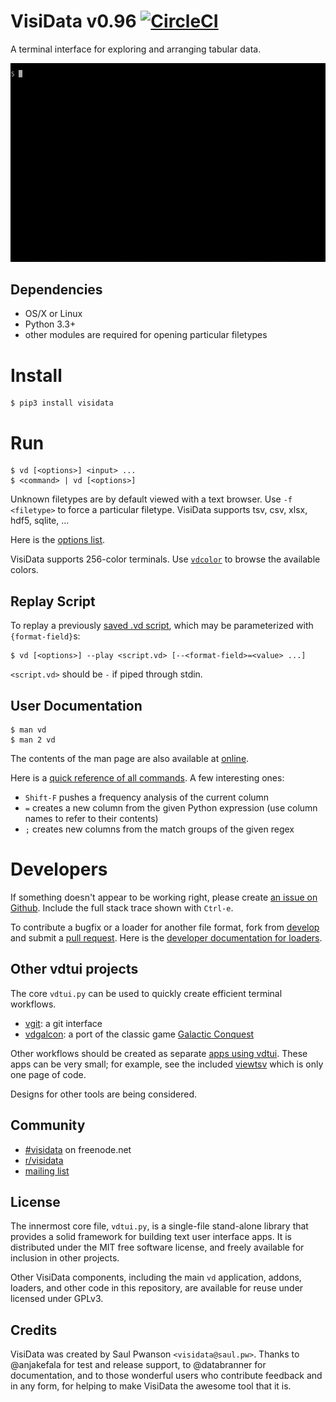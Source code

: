 # VisiData v0.96 [![CircleCI](https://circleci.com/gh/saulpw/visidata/tree/stable.svg?style=svg)](https://circleci.com/gh/saulpw/visidata/tree/stable)

A terminal interface for exploring and arranging tabular data.

<a href="https://github.com/saulpw/visidata/blob/develop/docs/tours.rst">![VisiData silent demo](docs/img/birdsdiet_bymass.gif)</a>

## Dependencies

- OS/X or Linux
- Python 3.3+
- other modules are required for opening particular filetypes

# Install

```
$ pip3 install visidata
```

# Run

```
$ vd [<options>] <input> ...
$ <command> | vd [<options>]
```

Unknown filetypes are by default viewed with a text browser.  Use `-f <filetype>` to force a particular filetype.  VisiData supports tsv, csv, xlsx, hdf5, sqlite, ...

Here is the [options list](https://visidata.org/man/vd#options).

VisiData supports 256-color terminals.  Use [`vdcolor`](github.com/saulpw/visidata/stable/bin/vdcolor) to browse the available colors.

## Replay Script

To replay a previously [saved .vd script](https://github.com/saulpw/visidata/tree/develop/tests), which may be parameterized with `{format-field}`s:

```
$ vd [<options>] --play <script.vd> [--<format-field>=<value> ...]
```

`<script.vd>` should be `-` if piped through stdin.

## User Documentation

```
$ man vd
$ man 2 vd 
```

The contents of the man page are also available at [online](https://visidata.org/man).

Here is a [quick reference of all commands](https://github.com/saulpw/visidata/blob/stable/docs/ascii-commands.txt).  A few interesting ones:

* `Shift-F` pushes a frequency analysis of the current column
* `=` creates a new column from the given Python expression (use column names to refer to their contents)
* `;` creates new columns from the match groups of the given regex

# Developers

If something doesn't appear to be working right, please create [an issue on Github]().  Include the full stack trace shown with `Ctrl-e`.

To contribute a bugfix or a loader for another file format, fork from [develop](https://github.com/saulpw/visidata/tree/develop) and submit a [pull request](https://github.com/saulpw/visidata/pulls).  Here is the [developer documentation for loaders]().


## Other vdtui projects

The core `vdtui.py` can be used to quickly create efficient terminal workflows.

- [vgit](https://github.com/saulpw/vgit): a git interface
- [vdgalcon](https://github.com/saulpw/vdgalcon): a port of the classic game [Galactic Conquest](https://www.galcon.com)

Other workflows should be created as separate [apps using vdtui](docs/vdtui-dev.md).  These apps can be very small; for example, see the included [viewtsv](bin/viewtsv) which is only one page of code.

Designs for other tools are being considered.

## Community

- [#visidata]() on freenode.net
- [r/visidata](https://www.reddit.com/r/visidata/)
- [mailing list]()

## License

The innermost core file, `vdtui.py`, is a single-file stand-alone library that provides a solid framework for building text user interface apps. It is distributed under the MIT free software license, and freely available for inclusion in other projects.

Other VisiData components, including the main `vd` application, addons, loaders, and other code in this repository, are available for reuse under licensed under GPLv3.

## Credits

VisiData was created by Saul Pwanson `<visidata@saul.pw>`.  Thanks to @anjakefala for test and release support, to @databranner for documentation, and to those wonderful users who contribute feedback and in any form, for helping to make VisiData the awesome tool that it is.

